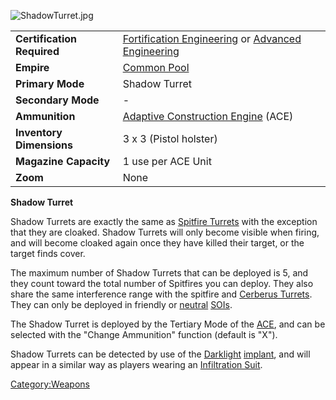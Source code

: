 ![](ShadowTurret.jpg "ShadowTurret.jpg")

|                            |                                                                                                                              |
|----------------------------|------------------------------------------------------------------------------------------------------------------------------|
| **Certification Required** | [Fortification Engineering](Fortification_Engineering "wikilink") or [Advanced Engineering](Advanced_Engineering "wikilink") |
| **Empire**                 | [Common Pool](Common_Pool "wikilink")                                                                                        |
| **Primary Mode**           | Shadow Turret                                                                                                                |
| **Secondary Mode**         | \-                                                                                                                           |
| **Ammunition**             | [Adaptive Construction Engine](Adaptive_Construction_Engine "wikilink") (ACE)                                                |
| **Inventory Dimensions**   | 3 x 3 (Pistol holster)                                                                                                       |
| **Magazine Capacity**      | 1 use per ACE Unit                                                                                                           |
| **Zoom**                   | None                                                                                                                         |

**Shadow Turret**

Shadow Turrets are exactly the same as [Spitfire
Turrets](Adaptive_Construction_Engine#Spitfire_Turret "wikilink") with
the exception that they are cloaked. Shadow Turrets will only become
visible when firing, and will become cloaked again once they have killed
their target, or the target finds cover.

The maximum number of Shadow Turrets that can be deployed is 5, and they
count toward the total number of Spitfires you can deploy. They also
share the same interference range with the spitfire and [Cerberus
Turrets](Cerberus_Turret "wikilink"). They can only be deployed in
friendly or [neutral](neutral "wikilink") [SOIs](SOI "wikilink").

The Shadow Turret is deployed by the Tertiary Mode of the
[ACE](ACE "wikilink"), and can be selected with the "Change Ammunition"
function (default is "X").

Shadow Turrets can be detected by use of the
[Darklight](Darklight "wikilink") [implant](implant "wikilink"), and
will appear in a similar way as players wearing an [Infiltration
Suit](Infiltration_Suit "wikilink").

[Category:Weapons](Category:Weapons "wikilink")